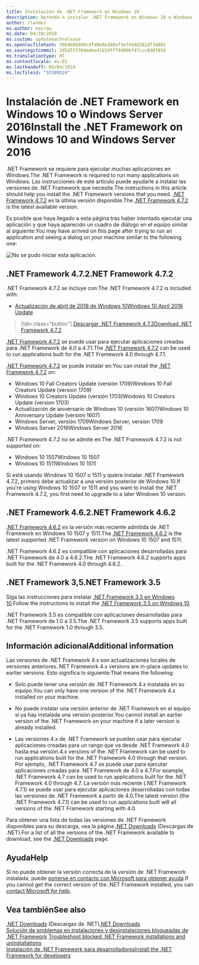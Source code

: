 ```yaml
---
title: Instalación de .NET Framework en Windows 10
description: Aprenda a instalar .NET Framework en Windows 10 o Windows Server 2016.
author: rlander
ms.author: mairaw
ms.date: 04/10/2018
ms.custom: updateeachrelease
ms.openlocfilehash: f069686866c4fd0e8e380af3ef448d282df34801
ms.sourcegitcommit: 3d5d33f384eeba41b2dff79d096f47ccc8d8f03d
ms.translationtype: HT
ms.contentlocale: es-ES
ms.lasthandoff: 05/04/2018
ms.locfileid: "33389524"
---
```

# <a name="install-the-net-framework-on-windows-10-and-windows-server-2016"></a><span data-ttu-id="55f98-103">Instalación de .NET Framework en Windows 10 o Windows Server 2016</span><span class="sxs-lookup"><span data-stu-id="55f98-103">Install the .NET Framework on Windows 10 and Windows Server 2016</span></span>

<span data-ttu-id="55f98-104">.NET Framework se requiere para ejecutar muchas aplicaciones en Windows.</span><span class="sxs-lookup"><span data-stu-id="55f98-104">The .NET Framework is required to run many applications on Windows.</span></span> <span data-ttu-id="55f98-105">Las instrucciones de este artículo puede ayudarle a instalar las versiones de .NET Framework que necesite.</span><span class="sxs-lookup"><span data-stu-id="55f98-105">The instructions in this article should help you install the .NET Framework versions that you need.</span></span> <span data-ttu-id="55f98-106">[.NET Framework 4.7.2](http://go.microsoft.com/fwlink/?LinkID=863255) es la última versión disponible.</span><span class="sxs-lookup"><span data-stu-id="55f98-106">The [.NET Framework 4.7.2](http://go.microsoft.com/fwlink/?LinkID=863255) is the latest available version.</span></span>

<span data-ttu-id="55f98-107">Es posible que haya llegado a esta página tras haber intentado ejecutar una aplicación y que haya aparecido un cuadro de diálogo en el equipo similar al siguiente:</span><span class="sxs-lookup"><span data-stu-id="55f98-107">You may have arrived on this page after trying to run an application and seeing a dialog on your machine similar to the following one:</span></span>

![No se pudo iniciar esta aplicación.](./media/this-application-could-not-be-started.png)

## <a name="net-framework-472"></a><span data-ttu-id="55f98-109">.NET Framework 4.7.2</span><span class="sxs-lookup"><span data-stu-id="55f98-109">.NET Framework 4.7.2</span></span>

<span data-ttu-id="55f98-110">.NET Framework 4.7.2 se incluye con:</span><span class="sxs-lookup"><span data-stu-id="55f98-110">The .NET Framework 4.7.2 is included with:</span></span>

* [<span data-ttu-id="55f98-111">Actualización de abril de 2018 de Windows 10</span><span class="sxs-lookup"><span data-stu-id="55f98-111">Windows 10 April 2018 Update</span></span>](https://www.microsoft.com/software-download/windows10)

> [!div class="button"]
[<span data-ttu-id="55f98-112">Descargar .NET Framework 4.7.2</span><span class="sxs-lookup"><span data-stu-id="55f98-112">Download .NET Framework 4.7.2</span></span>](https://www.microsoft.com/net/download/thank-you/net472?utm_source=ms-docs&utm_medium=referral)

<span data-ttu-id="55f98-113">[.NET Framework 4.7.2](http://go.microsoft.com/fwlink/?LinkID=863255) se puede usar para ejecutar aplicaciones creadas para .NET Framework de 4.0 a 4.7.1.</span><span class="sxs-lookup"><span data-stu-id="55f98-113">The [.NET Framework 4.7.2](http://go.microsoft.com/fwlink/?LinkID=863255) can be used to run applications built for the .NET Framework 4.0 through 4.7.1.</span></span>

<span data-ttu-id="55f98-114">[.NET Framework 4.7.2](http://go.microsoft.com/fwlink/?LinkID=863255) se puede instalar en:</span><span class="sxs-lookup"><span data-stu-id="55f98-114">You can install the [.NET Framework 4.7.2](http://go.microsoft.com/fwlink/?LinkID=863255) on:</span></span>

* <span data-ttu-id="55f98-115">Windows 10 Fall Creators Update (versión 1709)</span><span class="sxs-lookup"><span data-stu-id="55f98-115">Windows 10 Fall Creators Update (version 1709)</span></span>
* <span data-ttu-id="55f98-116">Windows 10 Creators Update (versión 1703)</span><span class="sxs-lookup"><span data-stu-id="55f98-116">Windows 10 Creators Update (version 1703)</span></span>
* <span data-ttu-id="55f98-117">Actualización de aniversario de Windows 10 (versión 1607)</span><span class="sxs-lookup"><span data-stu-id="55f98-117">Windows 10 Anniversary Update (version 1607)</span></span>
* <span data-ttu-id="55f98-118">Windows Server, versión 1709</span><span class="sxs-lookup"><span data-stu-id="55f98-118">Windows Server, version 1709</span></span>
* <span data-ttu-id="55f98-119">Windows Server 2016</span><span class="sxs-lookup"><span data-stu-id="55f98-119">Windows Server 2016</span></span>

<span data-ttu-id="55f98-120">.NET Framework 4.7.2 no se admite en:</span><span class="sxs-lookup"><span data-stu-id="55f98-120">The .NET Framework 4.7.2 is not supported on:</span></span>

* <span data-ttu-id="55f98-121">Windows 10 1507</span><span class="sxs-lookup"><span data-stu-id="55f98-121">Windows 10 1507</span></span>
* <span data-ttu-id="55f98-122">Windows 10 1511</span><span class="sxs-lookup"><span data-stu-id="55f98-122">Windows 10 1511</span></span>

<span data-ttu-id="55f98-123">Si está usando Windows 10 1507 o 1511 y quiere instalar .NET Framework 4.7.2, primero debe actualizar a una versión posterior de Windows 10.</span><span class="sxs-lookup"><span data-stu-id="55f98-123">If you're using Windows 10 1507 or 1511 and you want to install the .NET Framework 4.7.2, you first need to upgrade to a later Windows 10 version.</span></span>

## <a name="net-framework-462"></a><span data-ttu-id="55f98-124">.NET Framework 4.6.2</span><span class="sxs-lookup"><span data-stu-id="55f98-124">.NET Framework 4.6.2</span></span>

<span data-ttu-id="55f98-125">[.NET Framework 4.6.2](https://www.microsoft.com/en-us/download/details.aspx?id=53345) es la versión más reciente admitida de .NET Framework en Windows 10 1507 y 1511.</span><span class="sxs-lookup"><span data-stu-id="55f98-125">The [.NET Framework 4.6.2](https://www.microsoft.com/en-us/download/details.aspx?id=53345) is the latest supported .NET Framework version on Windows 10 1507 and 1511.</span></span>

<span data-ttu-id="55f98-126">.NET Framework 4.6.2 es compatible con aplicaciones desarrolladas para .NET Framework de 4.0 a 4.6.2.</span><span class="sxs-lookup"><span data-stu-id="55f98-126">The .NET Framework 4.6.2 supports apps built for the .NET Framework 4.0 through 4.6.2.</span></span>

## <a name="net-framework-35"></a><span data-ttu-id="55f98-127">.NET Framework 3,5</span><span class="sxs-lookup"><span data-stu-id="55f98-127">.NET Framework 3.5</span></span>

<span data-ttu-id="55f98-128">Siga las instrucciones para instalar [.NET Framework 3.5 en Windows 10](dotnet-35-windows-10.md).</span><span class="sxs-lookup"><span data-stu-id="55f98-128">Follow the instructions to install the [.NET Framework 3.5 on Windows 10](dotnet-35-windows-10.md).</span></span>

<span data-ttu-id="55f98-129">.NET Framework 3.5 es compatible con aplicaciones desarrolladas para .NET Framework de 1.0 a 3.5.</span><span class="sxs-lookup"><span data-stu-id="55f98-129">The .NET Framework 3.5 supports apps built for the .NET Framework 1.0 through 3.5.</span></span>

## <a name="additional-information"></a><span data-ttu-id="55f98-130">Información adicional</span><span class="sxs-lookup"><span data-stu-id="55f98-130">Additional information</span></span>

<span data-ttu-id="55f98-131">Las versiones de .NET Framework 4.x son actualizaciones locales de versiones anteriores.</span><span class="sxs-lookup"><span data-stu-id="55f98-131">.NET Framework 4.x versions are in-place updates to earlier versions.</span></span> <span data-ttu-id="55f98-132">Esto significa lo siguiente:</span><span class="sxs-lookup"><span data-stu-id="55f98-132">That means the following:</span></span>

- <span data-ttu-id="55f98-133">Solo puede tener una versión de .NET Framework 4.x instalada en su equipo.</span><span class="sxs-lookup"><span data-stu-id="55f98-133">You can only have one version of the .NET Framework 4.x installed on your machine.</span></span>

- <span data-ttu-id="55f98-134">No puede instalar una versión anterior de .NET Framework en el equipo si ya hay instalada una versión posterior.</span><span class="sxs-lookup"><span data-stu-id="55f98-134">You cannot install an earlier version of the .NET Framework on your machine if a later version is already installed.</span></span>

- <span data-ttu-id="55f98-135">Las versiones 4.x de .NET Framework se pueden usar para ejecutar aplicaciones creadas para un rango que va desde .NET Framework 4.0 hasta esa versión.</span><span class="sxs-lookup"><span data-stu-id="55f98-135">4.x versions of the .NET Framework can be used to run applications built for the .NET Framework 4.0 through that version.</span></span> <span data-ttu-id="55f98-136">Por ejemplo, .NET Framework 4.7 se puede usar para ejecutar aplicaciones creadas para .NET Framework de 4.0 a 4.7.</span><span class="sxs-lookup"><span data-stu-id="55f98-136">For example, .NET Framework 4.7 can be used to run applications built for the .NET Framework 4.0 through 4.7.</span></span> <span data-ttu-id="55f98-137">La versión más reciente (.NET Framework 4.7.1) se puede usar para ejecutar aplicaciones desarrolladas con todas las versiones de .NET Framework a partir de 4.0.</span><span class="sxs-lookup"><span data-stu-id="55f98-137">The latest version (the .NET Framework 4.7.1) can be used to run applications built will all versions of the .NET Framework starting with 4.0.</span></span>

<span data-ttu-id="55f98-138">Para obtener una lista de todas las versiones de .NET Framework disponibles para su descarga, vea la página [.NET Downloads](https://www.microsoft.com/net/download?utm_source=ms-docs&utm_medium=referral) (Descargas de .NET).</span><span class="sxs-lookup"><span data-stu-id="55f98-138">For a list of all the versions of the .NET Framework available to download, see the [.NET Downloads](https://www.microsoft.com/net/download?utm_source=ms-docs&utm_medium=referral) page.</span></span>

## <a name="help"></a><span data-ttu-id="55f98-139">Ayuda</span><span class="sxs-lookup"><span data-stu-id="55f98-139">Help</span></span>

<span data-ttu-id="55f98-140">Si no puede obtener la versión correcta de la versión de .NET Framework instalada, puede [ponerse en contacto con Microsoft para obtener ayuda](mailto:dotnet-install-help@service.microsoft.com?subject=Install-Help).</span><span class="sxs-lookup"><span data-stu-id="55f98-140">If you cannot get the correct version of the .NET Framework installed, you can [contact Microsoft for help](mailto:dotnet-install-help@service.microsoft.com?subject=Install-Help).</span></span>

## <a name="see-also"></a><span data-ttu-id="55f98-141">Vea también</span><span class="sxs-lookup"><span data-stu-id="55f98-141">See also</span></span>

<span data-ttu-id="55f98-142">[.NET Downloads](https://www.microsoft.com/net/download?utm_source=ms-docs&utm_medium=referral)  (Descargas de .NET)</span><span class="sxs-lookup"><span data-stu-id="55f98-142">[.NET Downloads](https://www.microsoft.com/net/download?utm_source=ms-docs&utm_medium=referral) </span></span>  
<span data-ttu-id="55f98-143">[Solución de problemas en instalaciones y desinstalaciones bloqueadas de .NET Framework](troubleshoot-blocked-installations-and-uninstallations.md) </span><span class="sxs-lookup"><span data-stu-id="55f98-143">[Troubleshoot blocked .NET Framework installations and uninstallations](troubleshoot-blocked-installations-and-uninstallations.md) </span></span>  
[<span data-ttu-id="55f98-144">Instalación de .NET Framework para desarrolladores</span><span class="sxs-lookup"><span data-stu-id="55f98-144">Install the .NET Framework for developers</span></span>](guide-for-developers.md)
